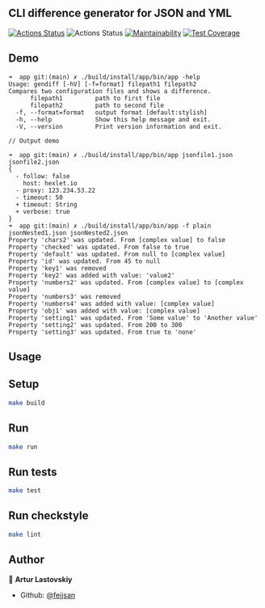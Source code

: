## CLI difference generator for JSON and YML

[![Actions Status](https://github.com/fejjjsan/java-project-71/workflows/hexlet-check/badge.svg)](https://github.com/fejjjsan/java-project-71/actions)
![Actions Status](https://github.com/fejjjsan/java-project-71/actions/workflows/project-71-check.yml/badge.svg)
[![Maintainability](https://api.codeclimate.com/v1/badges/e6593b99af8961fe8f73/maintainability)](https://codeclimate.com/github/fejjjsan/java-project-71/maintainability)
[![Test Coverage](https://api.codeclimate.com/v1/badges/e6593b99af8961fe8f73/test_coverage)](https://codeclimate.com/github/fejjjsan/java-project-71/test_coverage)

## Demo

```demo
➜  app git:(main) ✗ ./build/install/app/bin/app -help                                     
Usage: gendiff [-hV] [-f=format] filepath1 filepath2
Compares two configuration files and shows a difference.
      filepath1         path to first file
      filepath2         path to second file
  -f, --format=format   output format [default:stylish]
  -h, --help            Show this help message and exit.
  -V, --version         Print version information and exit.

// Output demo

➜  app git:(main) ✗ ./build/install/app/bin/app jsonfile1.json jsonfile2.json
{
  - follow: false
    host: hexlet.io
  - proxy: 123.234.53.22
  - timeout: 50
  + timeout: String
  + verbose: true
}
➜  app git:(main) ✗ ./build/install/app/bin/app -f plain jsonNested1.json jsonNested2.json
Property 'chars2' was updated. From [complex value] to false
Property 'checked' was updated. From false to true
Property 'default' was updated. From null to [complex value]
Property 'id' was updated. From 45 to null
Property 'key1' was removed
Property 'key2' was added with value: 'value2'
Property 'numbers2' was updated. From [complex value] to [complex value]
Property 'numbers3' was removed
Property 'numbers4' was added with value: [complex value]
Property 'obj1' was added with value: [complex value]
Property 'setting1' was updated. From 'Some value' to 'Another value'
Property 'setting2' was updated. From 200 to 300
Property 'setting3' was updated. From true to 'none'
```

## Usage

## Setup

```bash
make build
```

## Run

```bash
make run
```

## Run tests

```bash
make test
```

## Run checkstyle

```bash
make lint
```

## Author

👤 **Artur Lastovskiy**

- Github: [@fejjsan](https://github.com/fejjjsan)
